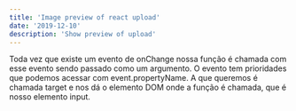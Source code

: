 ```yaml
---
title: 'Image preview of react upload'
date: '2019-12-10'
description: 'Show preview of upload'
---
```


Toda vez que existe um evento de onChange nossa função é chamada com esse evento sendo passado como um argumento. O evento tem prioridades que podemos acessar com event.propertyName. A que queremos é chamada target e nos dá o elemento DOM onde a função é chamada, que é nosso elemento input.
